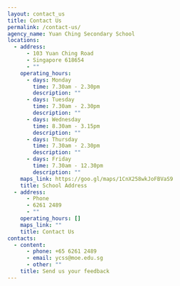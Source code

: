 ```yaml
---
layout: contact_us
title: Contact Us
permalink: /contact-us/
agency_name: Yuan Ching Secondary School
locations:
  - address:
      - 103 Yuan Ching Road
      - Singapore 618654
      - ""
    operating_hours:
      - days: Monday
        time: 7.30am - 2.30pm
        description: ""
      - days: Tuesday
        time: 7.30am - 2.30pm
        description: ""
      - days: Wednesday
        time: 8.30am - 3.15pm
        description: ""
      - days: Thursday
        time: 7.30am - 2.30pm
        description: ""
      - days: Friday
        time: 7.30am - 12.30pm
        description: ""
    maps_link: https://goo.gl/maps/1CnX258wkJoFBVaS9
    title: School Address
  - address:
      - Phone
      - 6261 2489
      - ""
    operating_hours: []
    maps_link: ""
    title: Contact Us
contacts:
  - content:
      - phone: +65 6261 2489
      - email: ycss@moe.edu.sg
      - other: ""
    title: Send us your feedback
---
```

